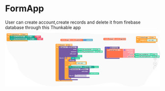 # FormApp
User can create account,create records and delete it from firebase database through this Thunkable app
<img src="https://github.com/hnaz87/FormApp/blob/main/CreateAccount.PNG?raw=true">
